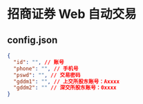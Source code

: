 # 招商证券 Web 自动交易

## config.json
```json
{
  "id": "", // 账号
  "phone": "", // 手机号
  "pswd": "", // 交易密码
  "gddm1": "", // 上交所股东账号：Axxxx
  "gddm2": "" // 深交所股东账号：0xxxx
}
```